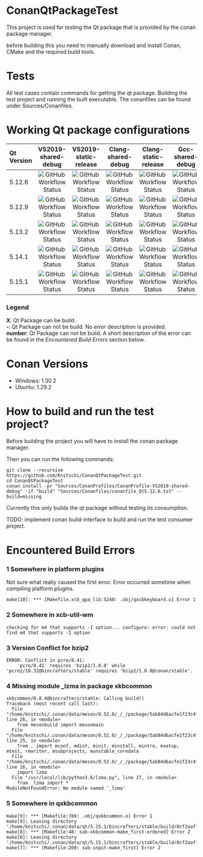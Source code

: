 

# ConanQtPackageTest
This project is used for testing the Qt package that is provided by the conan package manager.

before building this you need to manually download and install Conan, CMake and the required build tools.

# Tests

All test cases contain commands for getting the qt package. Building the test project and running the built
executable. The conanfiles can be found under Sources/Conanfiles.

# Working Qt package configurations

| Qt Version | VS2019-shared-debug | VS2019-static-release | Clang-shared-debug | Clang-static-release | Gcc-shared-debug |
| :--- |:---:| :---:|:---:|:---:|:---:|
| 5.12.6 | ![GitHub Workflow Status](https://img.shields.io/github/workflow/status/knitschi/ConanQtPackageTest/Qt5.12.6-VS2019-shared-debug) | ![GitHub Workflow Status](https://img.shields.io/github/workflow/status/knitschi/ConanQtPackageTest/Qt5.12.6-VS2019-static-release) | ![GitHub Workflow Status](https://img.shields.io/github/workflow/status/knitschi/ConanQtPackageTest/Qt5.12.6-Clang-shared-debu) | ![GitHub Workflow Status](https://img.shields.io/github/workflow/status/knitschi/ConanQtPackageTest/Qt5.12.6-Clang-static-release) | ![GitHub Workflow Status](https://img.shields.io/github/workflow/status/knitschi/ConanQtPackageTest/Qt5.12.6-Gcc-shared-debug) |
| 5.12.9 | ![GitHub Workflow Status](https://img.shields.io/github/workflow/status/knitschi/ConanQtPackageTest/Qt5.12.9-VS2019-shared-debug) | ![GitHub Workflow Status](https://img.shields.io/github/workflow/status/knitschi/ConanQtPackageTest/Qt5.12.9-VS2019-static-release) | ![GitHub Workflow Status](https://img.shields.io/github/workflow/status/knitschi/ConanQtPackageTest/Qt5.12.9-Clang-shared-debu) | ![GitHub Workflow Status](https://img.shields.io/github/workflow/status/knitschi/ConanQtPackageTest/Qt5.12.9-Clang-static-release) | ![GitHub Workflow Status](https://img.shields.io/github/workflow/status/knitschi/ConanQtPackageTest/Qt5.12.9-Gcc-shared-debug) |
| 5.13.2 | ![GitHub Workflow Status](https://img.shields.io/github/workflow/status/knitschi/ConanQtPackageTest/Qt5.13.2-VS2019-shared-debug) | ![GitHub Workflow Status](https://img.shields.io/github/workflow/status/knitschi/ConanQtPackageTest/Qt5.13.2-VS2019-static-release) | ![GitHub Workflow Status](https://img.shields.io/github/workflow/status/knitschi/ConanQtPackageTest/Qt5.13.2-Clang-shared-debu) | ![GitHub Workflow Status](https://img.shields.io/github/workflow/status/knitschi/ConanQtPackageTest/Qt5.13.2-Clang-static-release) | ![GitHub Workflow Status](https://img.shields.io/github/workflow/status/knitschi/ConanQtPackageTest/Qt5.13.2-Gcc-shared-debug) |
| 5.14.1 | ![GitHub Workflow Status](https://img.shields.io/github/workflow/status/knitschi/ConanQtPackageTest/Qt5.14.1-VS2019-shared-debug) | ![GitHub Workflow Status](https://img.shields.io/github/workflow/status/knitschi/ConanQtPackageTest/Qt5.14.1-VS2019-static-release) | ![GitHub Workflow Status](https://img.shields.io/github/workflow/status/knitschi/ConanQtPackageTest/Qt5.14.1-Clang-shared-debu) | ![GitHub Workflow Status](https://img.shields.io/github/workflow/status/knitschi/ConanQtPackageTest/Qt5.14.1-Clang-static-release) | ![GitHub Workflow Status](https://img.shields.io/github/workflow/status/knitschi/ConanQtPackageTest/Qt5.14.1-Gcc-shared-debug) |
| 5.15.1 | ![GitHub Workflow Status](https://img.shields.io/github/workflow/status/knitschi/ConanQtPackageTest/Qt5.15.1-VS2019-shared-debug) | ![GitHub Workflow Status](https://img.shields.io/github/workflow/status/knitschi/ConanQtPackageTest/Qt5.15.1-VS2019-static-release) | ![GitHub Workflow Status](https://img.shields.io/github/workflow/status/knitschi/ConanQtPackageTest/Qt5.15.1-Clang-shared-debu) | ![GitHub Workflow Status](https://img.shields.io/github/workflow/status/knitschi/ConanQtPackageTest/Qt5.15.1-Clang-static-release) | ![GitHub Workflow Status](https://img.shields.io/github/workflow/status/knitschi/ConanQtPackageTest/Qt5.15.1-Gcc-shared-debug) |

### Legend
**X**: Qt Package can be build.  
**-**: Qt Package can not be build. No error description is provided.  
**number**: Qt Package can not be build. A short description of the error can be found in the *Encountered Build Errors*  section below.  


# Conan Versions

  * Windows: 1.30.2
  * Ubuntu: 1.29.2

# How to build and run the test project?

Before building the project you will have to install the conan package manager.

Then you can run the following commands:

```
git clone --recursive https://github.com/Knitschi/ConanQtPackageTest.git
cd ConanQtPackageTest
conan install -pr "Sources/ConanProfiles/ConanProfile-VS2019-shared-debug" -if "build" "Sources/Conanfiles/conanfile_Qt5.12.6.txt" --build=missing
```
Currently this only builds the qt package without testing its consumption.

TODO: implement conan build-interface to build and run the test consumer project.

# Encountered Build Errors

### 1 Somewhere in platform plugins

Not sure what really caused the first error. Error occurred sometime when compiling platform plugins.

```
make[10]: *** [Makefile.xcb_qpa_lib:5240: .obj/qxcbkeyboard.o] Error 1

```

### 2 Somewhere in xcb-util-wm

```
checking for m4 that supports -I option... configure: error: could not find m4 that supports -I option

```

### 3 Version Conflict for bzip2

```
ERROR: Conflict in pcre/8.41:
    'pcre/8.41' requires 'bzip2/1.0.8' while 'pcre2/10.32@bincrafters/stable' requires 'bzip2/1.0.8@conan/stable'.
```

### 4 Missing module _lzma in package xkbcommon

```
xkbcommon/0.8.4@bincrafters/stable: Calling build()
Traceback (most recent call last):
  File "/home/knitschi/.conan/data/meson/0.52.0/_/_/package/5ab84d6acfe1f23c4fae0ab88f26e3a396351ac9/bin/meson.py", line 26, in <module>
    from mesonbuild import mesonmain
  File "/home/knitschi/.conan/data/meson/0.52.0/_/_/package/5ab84d6acfe1f23c4fae0ab88f26e3a396351ac9/bin/mesonbuild/mesonmain.py", line 25, in <module>
    from . import mconf, mdist, minit, minstall, mintro, msetup, mtest, rewriter, msubprojects, munstable_coredata
  File "/home/knitschi/.conan/data/meson/0.52.0/_/_/package/5ab84d6acfe1f23c4fae0ab88f26e3a396351ac9/bin/mesonbuild/mdist.py", line 16, in <module>
    import lzma
  File "/usr/local/lib/python3.6/lzma.py", line 27, in <module>
    from _lzma import *
ModuleNotFoundError: No module named '_lzma'
```

### 5 Somewhere in qxkbcommon

```
make[9]: *** [Makefile:789: .obj/qxkbcommon.o] Error 1
make[9]: Leaving directory '/home/knitschi/.conan/data/qt/5.15.1/bincrafters/stable/build/0cf2aaff5c853a207513d9a75f673c2b67fca823/qtbase/src/platformsupport/input/xkbcommon'
make[8]: *** [Makefile:48: sub-xkbcommon-make_first-ordered] Error 2
make[8]: Leaving directory '/home/knitschi/.conan/data/qt/5.15.1/bincrafters/stable/build/0cf2aaff5c853a207513d9a75f673c2b67fca823/qtbase/src/platformsupport/input'
make[7]: *** [Makefile:209: sub-input-make_first] Error 2
```
